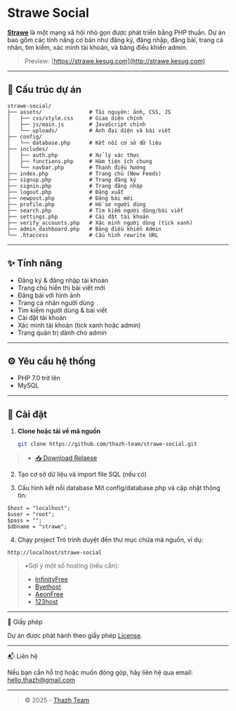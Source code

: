 # Strawe Social

[**Strawe**](http://strawe.kesug.com) là một mạng xã hội nhỏ gọn được phát triển bằng PHP thuần. Dự án bao gồm các tính năng cơ bản như đăng ký, đăng nhập, đăng bài, trang cá nhân, tìm kiếm, xác minh tài khoản, và bảng điều khiển admin.

> Preview: [https://strawe.kesug.com](http://strawe.kesug.com)

---

## 📂 Cấu trúc dự án

```
strawe-social/ 
├── assets/               # Tài nguyên: ảnh, CSS, JS 
│   ├── css/style.css     # Giao diện chính 
│   ├── js/main.js        # JavaScript chính 
│   └── uploads/          # Ảnh đại diện và bài viết 
├── config/ 
│   └── database.php      # Kết nối cơ sở dữ liệu 
├── includes/ 
│   ├── auth.php          # Xử lý xác thực 
│   ├── functions.php     # Hàm tiện ích chung 
│   └── navbar.php        # Thanh điều hướng 
├── index.php             # Trang chủ (New Feeds) 
├── signup.php            # Trang đăng ký 
├── signin.php            # Trang đăng nhập 
├── logout.php            # Đăng xuất 
├── newpost.php           # Đăng bài mới 
├── profile.php           # Hồ sơ người dùng 
├── search.php            # Tìm kiếm người dùng/bài viết 
├── settings.php          # Cài đặt tài khoản 
├── verify_accounts.php   # Xác minh người dùng (tick xanh) 
├── admin_dashboard.php   # Bảng điều khiển Admin 
└── .htaccess             # Cấu hình rewrite URL
```
---

## ✨ Tính năng

- Đăng ký & đăng nhập tài khoản
- Trang chủ hiển thị bài viết mới
- Đăng bài với hình ảnh
- Trang cá nhân người dùng
- Tìm kiếm người dùng & bài viết
- Cài đặt tài khoản
- Xác minh tài khoản (tick xanh hoặc admin)
- Trang quản trị dành cho admin

---

## ⚙️ Yêu cầu hệ thống

- PHP 7.0 trở lên
- MySQL

---

## 🚀 Cài đặt

1. **Clone hoặc tải về mã nguồn**
   ```bash
   git clone https://github.com/thazh-team/strawe-social.git
   ```
 > - [📥 Download Relaese](https://github.com/thazh-team/strawe-social/releases)
2. Tạo cơ sở dữ liệu và import file SQL (nếu có)


3. Cấu hình kết nối database Mở config/database.php và cập nhật thông tin:

  ```
  $host = "localhost";
$user = "root";
$pass = "";
$dbname = "strawe";
  ```

4. Chạy project Trỏ trình duyệt đến thư mục chứa mã nguồn, ví dụ: 

  ```
  http://localhost/strawe-social
  ```


>▪︎Gợi ý một số hosting (nếu cần):
>- [InfinityFree](https://app.infinityfree.net)
>- [Byethost](https://byet.host)
>- [AeonFree](https://aeonfree.com)
>- [123host](https://123host.vn/hosting-mien-phi.html)

---

📄 Giấy phép

Dự án được phát hành theo giấy phép [License](LICENSE).


---

📬 Liên hệ

Nếu bạn cần hỗ trợ hoặc muốn đóng góp, hãy liên hệ qua email: [hello.thazh@gmail.com](mailto:hello.thazh@gmail.com)


---

> © 2025 - [Thazh Team](https://github.com/thazh-team)